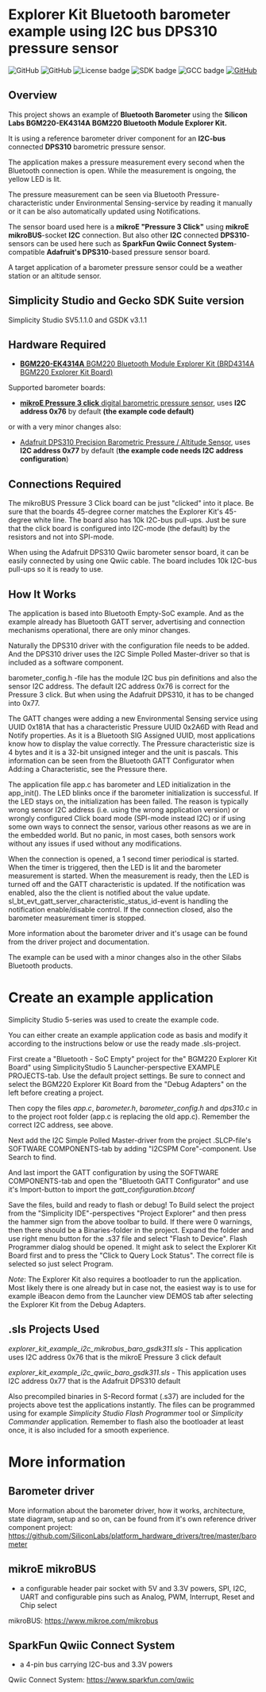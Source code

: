 # Explorer Kit Bluetooth barometer example using I2C bus DPS310 pressure sensor #
![GitHub](https://img.shields.io/badge/Type-Virtual%20Application-green)
![GitHub](https://img.shields.io/badge/Technology-Bluetooth-green)
![License badge](https://img.shields.io/badge/License-zlib-green)
![SDK badge](https://img.shields.io/badge/SDK-v3.1.1-green)
![GCC badge](https://img.shields.io/endpoint?url=https://raw.githubusercontent.com/SiliconLabs/application_examples_ci/master/bluetooth_applications/bluetooth_explorer_kit_i2c_barometer_gcc.json)
[![GitHub](https://img.shields.io/badge/Mikroe-Pressure%203%20Click-green)](https://www.mikroe.com/pressure-3-click)

## Overview ##

This project shows an example of **Bluetooth Barometer** using the **Silicon Labs BGM220-EK4314A BGM220 Bluetooth Module Explorer Kit.**

It is using a reference barometer driver component for an **I2C-bus** connected **DPS310** barometric pressure sensor.

The application makes a pressure measurement every second when the Bluetooth connection is open. While the measurement is ongoing, the yellow LED is lit.

The pressure measurement can be seen via Bluetooth Pressure-characteristic under Environmental Sensing-service by reading it manually or it can be also automatically updated using Notifications.

The sensor board used here is a **mikroE "Pressure 3 Click"** using **mikroE mikroBUS**-socket **I2C** connection. But also other **I2C** connected **DPS310**-sensors can be used here such as **SparkFun Qwiic Connect System**-compatible **Adafruit's DPS310**-based pressure sensor board. 

A target application of a barometer pressure sensor could be a weather station or an altitude sensor.

## Simplicity Studio and Gecko SDK Suite version ##

Simplicity Studio SV5.1.1.0 and GSDK v3.1.1

## Hardware Required ##

- [**BGM220-EK4314A** BGM220 Bluetooth Module Explorer Kit (BRD4314A BGM220 Explorer Kit Board)](https://www.silabs.com/development-tools/wireless/bluetooth/bgm220-explorer-kit)

Supported barometer boards:
- [**mikroE Pressure 3 click** digital barometric pressure sensor](https://www.mikroe.com/pressure-3-click), uses **I2C address 0x76** by default **(the example code default)**

or with a very minor changes also:
- [Adafruit DPS310 Precision Barometric Pressure / Altitude Sensor](https://www.adafruit.com/product/4494), uses **I2C address 0x77** by default (**the example code needs I2C address configuration**)


## Connections Required ##

The mikroBUS Pressure 3 Click board can be just "clicked" into it place. Be sure that the boards 45-degree corner matches the Explorer Kit's 45-degree white line. The board also has 10k I2C-bus pull-ups. Just be sure that the click board is configured into I2C-mode (the default) by the resistors and not into SPI-mode.

When using the Adafruit DPS310 Qwiic barometer sensor board, it can be easily connected by using one Qwiic cable. The board includes 10k I2C-bus pull-ups so it is ready to use.


## How It Works ##

The application is based into Bluetooth Empty-SoC example. And as the example already has Bluetooth GATT server, advertising and connection mechanisms operational, there are only minor changes.

Naturally the DPS310 driver with the configuration file needs to be added. And the DPS310 driver uses the I2C Simple Polled Master-driver so that is included as a software component.

barometer_config.h -file has the module I2C bus pin definitions and also the sensor I2C address. The default I2C address 0x76 is correct for the Pressure 3 click. But when using the Adafruit DPS310, it has to be changed into 0x77.

The GATT changes were adding a new Environmental Sensing service using UUID 0x181A that has a characteristic Pressure ​UUID 0x2A6D with Read and Notify properties. As it is a Bluetooth SIG Assigned UUID, most applications know how to display the value correctly. The Pressure characteristic size is 4 bytes and it is a 32-bit unsigned integer and the unit is pascals. This information can be seen from the Bluetooth GATT Configurator when Add:ing a Characteristic, see the Pressure there.

The application file app.c has barometer and LED initialization in the app_init(). The LED blinks once if the barometer initialization is successful. If the LED stays on, the initialization has been failed. The reason is typically wrong sensor I2C address (i.e. using the wrong application version) or wrongly configured Click board mode (SPI-mode instead I2C) or if using some own ways to connect the sensor, various other reasons as we are in the embedded world. But no panic, in most cases, both sensors work without any issues if used without any modifications.

When the connection is opened, a 1 second timer periodical is started. When the timer is triggered, then the LED is lit and the barometer measurement is started. When the measurement is ready, then the LED is turned off and the GATT characteristic is updated. If the notification was enabled, also the the client is notified about the value update. sl_bt_evt_gatt_server_characteristic_status_id-event is handling the notification enable/disable control. If the connection closed, also the barometer measurement timer is stopped.

More information about the barometer driver and it's usage can be found from the driver project and documentation.

The example can be used with a minor changes also in the other Silabs Bluetooth products.

# Create an example application #

Simplicity Studio 5-series was used to create the example code.

You can either create an example application code as basis and modify it according to the instructions below or use the ready made .sls-project.

First create a "Bluetooth - SoC Empty" project for the" BGM220 Explorer Kit Board" using SimplicityStudio 5 Launcher-perspective EXAMPLE PROJECTS-tab. Use the default project settings. Be sure to connect and select the BGM220 Explorer Kit Board from the "Debug Adapters" on the left before creating a project.

Then copy the files *app.c*, *barometer.h*, *barometer_config.h* and *dps310.c* in to the project root folder (app.c is replacing the old app.c). Remember the correct I2C address, see above.

Next add the I2C Simple Polled Master-driver from the project .SLCP-file's SOFTWARE COMPONENTS-tab by adding "I2CSPM Core"-component. Use Search to find.

And last import the GATT configuration by using the SOFTWARE COMPONENTS-tab and open the "Bluetooth GATT Configurator" and use it's Import-button to import the *gatt_configuration.btconf*

Save the files, build and ready to flash or debug! To Build select the project from the "Simplicity IDE"-perspectives "Project Explorer" and then press the hammer sign from the above toolbar to build. If there were 0 warnings, then there should be a Binaries-folder in the project. Expand the folder and use right menu button for the .s37 file and select "Flash to Device". Flash Programmer dialog should be opened. It might ask to select the Explorer Kit Board first and to press the "Click to Query Lock Status". The correct file is selected so just select Program.

*Note*: The Explorer Kit also requires a bootloader to run the application. Most likely there is one already but in case not, the easiest way is to use for example iBeacon demo from the Launcher view DEMOS tab after selecting the Explorer Kit from the Debug Adapters.

## .sls Projects Used ##

_explorer_kit_example_i2c_mikrobus_baro_gsdk311.sls_ - This application uses I2C address 0x76 that is the mikroE Pressure 3 click default

_explorer_kit_example_i2c_qwiic_baro_gsdk311.sls_ - This application uses I2C address 0x77 that is the Adafruit DPS310 default

Also precompiled binaries in S-Record format (.s37) are included for the projects above test the applications instantly. The files can be programmed using for example _Simplicity Studio Flash Programmer_ tool or _Simplicity Commander_ application. Remember to flash also the bootloader at least once, it is also included for a smooth experience.

# More information #

## Barometer driver ##

More information about the barometer driver, how it works, architecture, state diagram, setup and so on, can be found from it's own reference driver component project: https://github.com/SiliconLabs/platform_hardware_drivers/tree/master/barometer

## mikroE mikroBUS ##

- a configurable header pair socket with 5V and 3.3V powers, SPI, I2C, UART and configurable pins such as Analog, PWM, Interrupt, Reset and Chip select

mikroBUS: https://www.mikroe.com/mikrobus

## SparkFun Qwiic Connect System ##

- a 4-pin bus carrying I2C-bus and 3.3V powers

Qwiic Connect System: https://www.sparkfun.com/qwiic
